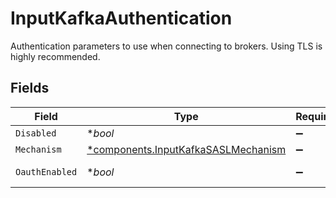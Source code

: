 # InputKafkaAuthentication

Authentication parameters to use when connecting to brokers. Using TLS is highly recommended.


## Fields

| Field                                                                                     | Type                                                                                      | Required                                                                                  | Description                                                                               |
| ----------------------------------------------------------------------------------------- | ----------------------------------------------------------------------------------------- | ----------------------------------------------------------------------------------------- | ----------------------------------------------------------------------------------------- |
| `Disabled`                                                                                | **bool*                                                                                   | :heavy_minus_sign:                                                                        | N/A                                                                                       |
| `Mechanism`                                                                               | [*components.InputKafkaSASLMechanism](../../models/components/inputkafkasaslmechanism.md) | :heavy_minus_sign:                                                                        | N/A                                                                                       |
| `OauthEnabled`                                                                            | **bool*                                                                                   | :heavy_minus_sign:                                                                        | Enable OAuth authentication                                                               |